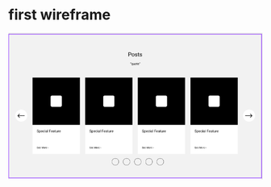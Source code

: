 # first wireframe

![](https://github.com/kinishii1/Desafios-UX-DIO/blob/main/first-wireframe/first-wireframe.PNG)
